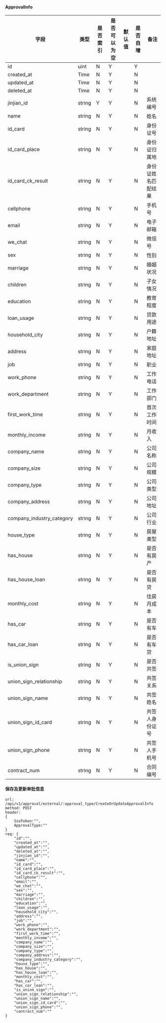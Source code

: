 #### ApprovalInfo
| 字段 | 类型 | 是否索引 | 是否可以为空 | 默认值 | 是否自增 | 备注|
| --- | --- | --- | --- | --- | --- | --- |
| id | uint | N | Y |  | Y |  |
| created_at | Time | N | Y |  | N |  |
| updated_at | Time | N | Y |  | N |  |
| deleted_at | Time | N | Y |  | N |  |
| jinjian_id | string | Y | Y |  | N | 系统编号 |
| name | string | N | Y |  | N | 姓名 |
| id_card | string | N | Y |  | N | 身份证号 |
| id_card_place | string | N | Y |  | N | 身份证归属地 |
| id_card_ck_result | string | N | Y |  | N | 身份证姓名匹配结果 |
| cellphone | string | N | Y |  | N | 手机号 |
| email | string | N | Y |  | N | 电子邮箱 |
| we_chat | string | N | Y |  | N | 微信号 |
| sex | string | N | Y |  | N | 性别 |
| marriage | string | N | Y |  | N | 婚姻状况 |
| children | string | N | Y |  | N | 子女情况 |
| education | string | N | Y |  | N | 教育程度 |
| loan_usage | string | N | Y |  | N | 贷款用途 |
| household_city | string | N | Y |  | N | 户籍地址 |
| address | string | N | Y |  | N | 家庭地址 |
| job | string | N | Y |  | N | 职业 |
| work_phone | string | N | Y |  | N | 工作电话 |
| work_department | string | N | Y |  | N | 工作部门 |
| first_work_time | string | N | Y |  | N | 首次工作时间 |
| monthly_income | string | N | Y |  | N | 月收入 |
| company_name | string | N | Y |  | N | 公司名称 |
| company_size | string | N | Y |  | N | 公司规模 |
| company_type | string | N | Y |  | N | 公司类型 |
| company_address | string | N | Y |  | N | 公司地址 |
| company_industry_category | string | N | Y |  | N | 公司行业 |
| house_type | string | N | Y |  | N | 房屋类型 |
| has_house | string | N | Y |  | N | 是否有房产 |
| has_house_loan | string | N | Y |  | N | 是否有房贷 |
| monthly_cost | string | N | Y |  | N | 住房月成本 |
| has_car | string | N | Y |  | N | 是否有车 |
| has_car_loan | string | N | Y |  | N | 是否有车贷 |
| is_union_sign | string | N | Y |  | N | 是否共签 |
| union_sign_relationship | string | N | Y |  | N | 共签关系 |
| union_sign_name | string | N | Y |  | N | 共签姓名 |
| union_sign_id_card | string | N | Y |  | N | 共签人身份证号 |
| union_sign_phone | string | N | Y |  | N | 共签人手机号 |
| contract_num | string | N | Y |  | N | 合同编号 |

#### 保存及更新审批信息
    url: /api/v1/approval/external/:approval_type/CreateOrUpdateApprovalInfo
    method: POST
    header:
    {
        SsoToken:"",
        ApprovalType:""
    }
    req: {
		"id":"",
		"created_at":"",
		"updated_at":"",
		"deleted_at":"",
		"jinjian_id":"",
		"name":"",
		"id_card":"",
		"id_card_place":"",
		"id_card_ck_result":"",
		"cellphone":"",
		"email":"",
		"we_chat":"",
		"sex":"",
		"marriage":"",
		"children":"",
		"education":"",
		"loan_usage":"",
		"household_city":"",
		"address":"",
		"job":"",
		"work_phone":"",
		"work_department":"",
		"first_work_time":"",
		"monthly_income":"",
		"company_name":"",
		"company_size":"",
		"company_type":"",
		"company_address":"",
		"company_industry_category":"",
		"house_type":"",
		"has_house":"",
		"has_house_loan":"",
		"monthly_cost":"",
		"has_car":"",
		"has_car_loan":"",
		"is_union_sign":"",
		"union_sign_relationship":"",
		"union_sign_name":"",
		"union_sign_id_card":"",
		"union_sign_phone":"",
		"contract_num":""
	}
